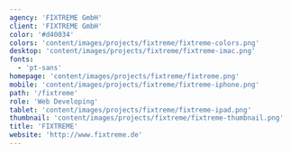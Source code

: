 ```yaml
---
agency: 'FIXTREME GmbH'
client: 'FIXTREME GmbH'
color: '#d40034'
colors: 'content/images/projects/fixtreme/fixtreme-colors.png'
desktop: 'content/images/projects/fixtreme/fixtreme-imac.png'
fonts:
  - 'pt-sans'
homepage: 'content/images/projects/fixtreme/fixtreme.png'
mobile: 'content/images/projects/fixtreme/fixtreme-iphone.png'
path: '/fixtreme'
role: 'Web Developing'
tablet: 'content/images/projects/fixtreme/fixtreme-ipad.png'
thumbnail: 'content/images/projects/fixtreme/fixtreme-thumbnail.png'
title: 'FIXTREME'
website: 'http://www.fixtreme.de'
---
```

